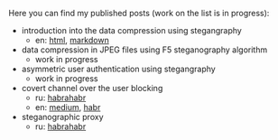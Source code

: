 Here you can find my published posts (work on the list is in progress):
- introduction into the data compression using stegangraphy
  - en: [html](stego_compression), [markdown](stego_compression/introduction%20into%20the%20compression%20using%20steganography.md)
- data compression in JPEG files using F5 steganography algorithm
  - work in progress
- asymmetric user authentication using stegangraphy
  - work in progress
- covert channel over the user blocking
  - ru: [habrahabr](https://habr.com/ru/post/451954)
  - en: [medium](https://medium.com/@labunskya/secret-telegrams-bdd2035b6e84), [habr](https://habr.com/ru/post/452434/)
- steganographic proxy
  - ru: [habrahabr](https://habr.com/ru/post/319148/)